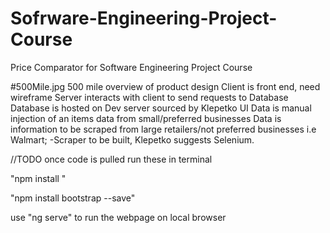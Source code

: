 # Sofrware-Engineering-Project-Course
Price Comparator for Software Engineering Project Course

#500Mile.jpg
500 mile overview of product design
Client is front end, need wireframe
Server interacts with client to send requests to Database
Database is hosted on Dev server sourced by Klepetko
UI Data is manual injection of an items data from small/preferred businesses
Data is information to be scraped from large retailers/not preferred businesses i.e Walmart;
     -Scraper to be built, Klepetko suggests Selenium.


//TODO once code is pulled
run these in terminal

 "npm install "
 
 "npm install bootstrap --save"
 
 use "ng serve" to run the webpage on local browser 
